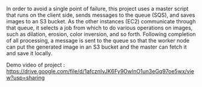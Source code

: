 In order to avoid a single point of failure, this project uses a master script that runs on the client side, sends messages to the queue (SQS), and saves images to an S3 bucket. As the other instances (EC2) communicate through that queue, it selects a job from which to do various operations on images, such as dilation, erosion, color inversion, and so forth. Following completion of all processing, a message is sent to the queue so that the worker node can put the generated image in an S3 bucket and the master can fetch it and save it locally.

Demo video of project : https://drive.google.com/file/d/1afcznIvJK6Fy9OwlnO1un3eGq97oe5wx/view?usp=sharing
